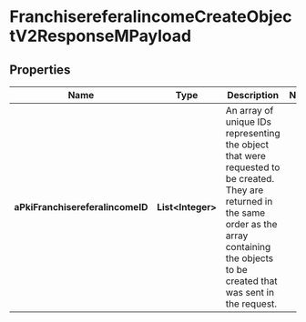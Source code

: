 

# FranchisereferalincomeCreateObjectV2ResponseMPayload

## Properties

Name | Type | Description | Notes
------------ | ------------- | ------------- | -------------
**aPkiFranchisereferalincomeID** | **List&lt;Integer&gt;** | An array of unique IDs representing the object that were requested to be created.  They are returned in the same order as the array containing the objects to be created that was sent in the request. | 




